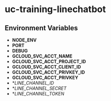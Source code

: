 # uc-training-linechatbot

## Environment Variables

* **NODE_ENV**
* **PORT**
* **DEBUG**
* **GCLOUD_SVC_ACCT_NAME**
* **GCLOUD_SVC_ACCT_PROJECT_ID**
* **GCLOUD_SVC_ACCT_CLIENT_ID**
* **GCLOUD_SVC_ACCT_PRIVKEY_ID**
* **GCLOUD_SVC_ACCT_PRIVKEY**
* **LINE_CHANNEL_ID*
* **LINE_CHANNEL_SECRET*
* **LINE_CHANNEL_TOKEN*

